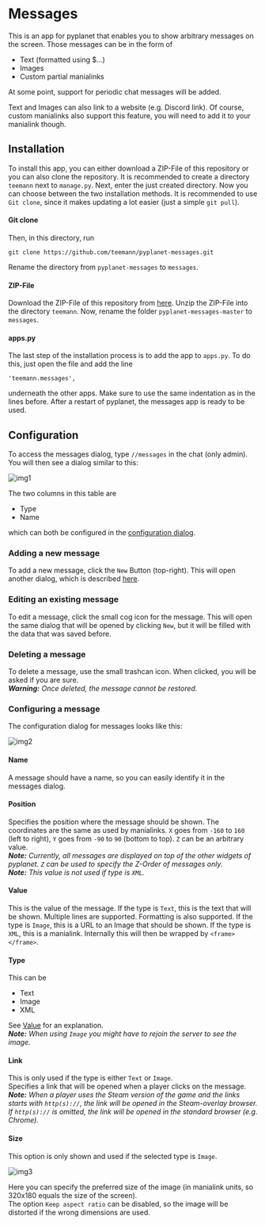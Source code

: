 # Messages
This is an app for pyplanet that enables you to show arbitrary messages on the screen. Those messages can be
in the form of
 * Text (formatted using $...)
 * Images
 * Custom partial manialinks
 
At some point, support for periodic chat messages will be added.
 
Text and Images can also link to a website (e.g. Discord link). Of course, custom manialinks also support this feature,
you will need to add it to your manialink though.

## Installation
To install this app, you can either download a ZIP-File of this repository or you can also clone the repository.
It is recommended to create a directory `teemann` next to `manage.py`. Next, enter the just created directory.
Now you can choose between the two installation methods. It is recommended to use `Git clone`, since it makes
updating a lot easier (just a simple `git pull`).

#### Git clone
Then, in this directory, run

```git clone https://github.com/teemann/pyplanet-messages.git```

Rename the directory from `pyplanet-messages` to `messages`.

#### ZIP-File
Download the ZIP-File of this repository from [here](https://github.com/teemann/pyplanet-messages/archive/master.zip).
Unzip the ZIP-File into the directory `teemann`. Now, rename the folder `pyplanet-messages-master` to `messages`.

#### apps.py
The last step of the installation process is to add the app to `apps.py`. To do this, just open the file and add the
line

```'teemann.messages',```

underneath the other apps. Make sure to use the same indentation as in the lines before. After a restart of pyplanet,
the messages app is ready to be used.


## Configuration
To access the messages dialog, type `//messages` in the chat (only admin). You will then see a dialog similar
to this:

![img1]

The two columns in this table are
 * Type
 * Name

which can both be configured in the [configuration dialog](#configuring-a-message).

### Adding a new message
To add a new message, click the `New` Button (top-right). This will open another dialog, which is 
described [here](#configuring-a-message).

### Editing an existing message
To edit a message, click the small cog icon for the message. This will open the same dialog that will be opened by
clicking `New`, but it will be filled with the data that was saved before.

### Deleting a message
To delete a message, use the small trashcan icon. When clicked, you will be asked if you are sure.  
*__Warning:__ Once deleted, the message cannot be restored.*

### Configuring a message
The configuration dialog for messages looks like this:

![img2]

#### Name
A message should have a name, so you can easily identify it in the messages dialog.

#### Position
Specifies the position where the message should be shown. The coordinates are the same as used by manialinks.
`X` goes from `-160` to `160` (left to right), `Y` goes from `-90` to `90` (bottom to top). `Z` can be an arbitrary
value.  
*__Note:__ Currently, all messages are displayed on top of the other widgets of pyplanet. `Z` can be used to specify
the Z-Order of messages only.*  
*__Note:__ This value is not used if type is `XML`.*

#### Value
This is the value of the message. If the type is `Text`, this is the text that will be shown. Multiple lines are
supported. Formatting is also supported. If the type is `Image`, this is a URL to an Image that should be shown.
If the type is `XML`, this is a manialink. Internally this will then be wrapped by `<frame></frame>`.

#### Type
This can be
 * Text
 * Image
 * XML
 
See [Value](#value) for an explanation.  
*__Note:__ When using `Image` you might have to rejoin the server to see the image.*

#### Link
This is only used if the type is either `Text` or `Image`.  
Specifies a link that will be opened when a player clicks on the message.  
*__Note:__ When a player uses the Steam version of the game and the links starts with `http(s)://`, the
link will be opened in the Steam-overlay browser. If `http(s)://` is omitted, the link will be opened in the
standard browser (e.g. Chrome).*

#### Size
This option is only shown and used if the selected type is `Image`.

![img3]

Here you can specify the preferred size of the image (in manialink units, so 320x180 equals the size of the screen).  
The option `Keep aspect ratio` can be disabled, so the image will be distorted if the wrong dimensions are used.


[img1]: https://teemann.github.io/images/messages/msg1.png?
[img2]: https://teemann.github.io/images/messages/msg2.png?
[img3]: https://teemann.github.io/images/messages/msg3.png?